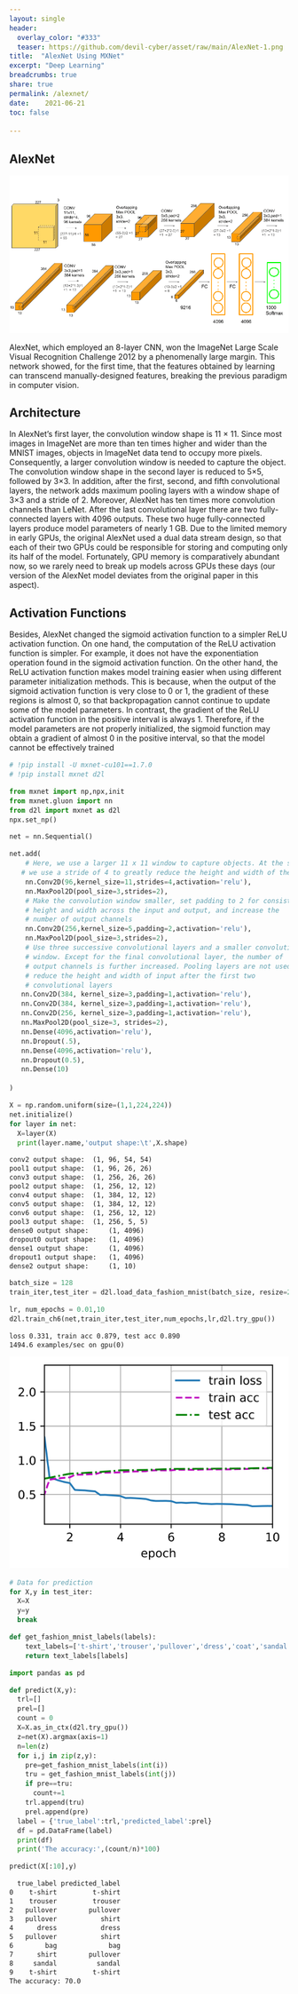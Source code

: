 ```yaml
---
layout: single
header:
  overlay_color: "#333"
  teaser: https://github.com/devil-cyber/asset/raw/main/AlexNet-1.png
title:  "AlexNet Using MXNet"
excerpt: "Deep Learning"
breadcrumbs: true
share: true
permalink: /alexnet/
date:    2021-06-21
toc: false

---
```


## AlexNet
![Alexnet](https://github.com/devil-cyber/asset/raw/main/AlexNet-1.png)

AlexNet, which employed an 8-layer CNN, won the ImageNet Large Scale Visual Recognition Challenge 2012 by a phenomenally large margin. This network showed, for the first time, that the
features obtained by learning can transcend manually-designed features, breaking the previous
paradigm in computer vision.

## Architecture
In AlexNetʼs first layer, the convolution window shape is 11 × 11. Since most images in ImageNet
are more than ten times higher and wider than the MNIST images, objects in ImageNet data tend
to occupy more pixels. Consequently, a larger convolution window is needed to capture the object.
The convolution window shape in the second layer is reduced to 5×5, followed by 3×3. In addition,
after the first, second, and fifth convolutional layers, the network adds maximum pooling layers
with a window shape of 3×3 and a stride of 2. Moreover, AlexNet has ten times more convolution
channels than LeNet.
After the last convolutional layer there are two fully-connected layers with 4096 outputs. These
two huge fully-connected layers produce model parameters of nearly 1 GB. Due to the limited
memory in early GPUs, the original AlexNet used a dual data stream design, so that each of their
two GPUs could be responsible for storing and computing only its half of the model. Fortunately,
GPU memory is comparatively abundant now, so we rarely need to break up models across GPUs
these days (our version of the AlexNet model deviates from the original paper in this aspect).

## Activation Functions
Besides, AlexNet changed the sigmoid activation function to a simpler ReLU activation function.
On one hand, the computation of the ReLU activation function is simpler. For example, it does
not have the exponentiation operation found in the sigmoid activation function. On the other
hand, the ReLU activation function makes model training easier when using different parameter
initialization methods. This is because, when the output of the sigmoid activation function is very
close to 0 or 1, the gradient of these regions is almost 0, so that backpropagation cannot continue
to update some of the model parameters. In contrast, the gradient of the ReLU activation function
in the positive interval is always 1. Therefore, if the model parameters are not properly initialized,
the sigmoid function may obtain a gradient of almost 0 in the positive interval, so that the model
cannot be effectively trained

```python
# !pip install -U mxnet-cu101==1.7.0
# !pip install mxnet d2l
```


```python
from mxnet import np,npx,init
from mxnet.gluon import nn
from d2l import mxnet as d2l
npx.set_np()
```


```python
net = nn.Sequential()
```


```python
net.add(
    # Here, we use a larger 11 x 11 window to capture objects. At the same time,
   # we use a stride of 4 to greatly reduce the height and width of the output.
    nn.Conv2D(96,kernel_size=11,strides=4,activation='relu'),
    nn.MaxPool2D(pool_size=3,strides=2),
    # Make the convolution window smaller, set padding to 2 for consistent
    # height and width across the input and output, and increase the
    # number of output channels
    nn.Conv2D(256,kernel_size=5,padding=2,activation='relu'),
    nn.MaxPool2D(pool_size=3,strides=2),
    # Use three successive convolutional layers and a smaller convolution
    # window. Except for the final convolutional layer, the number of
    # output channels is further increased. Pooling layers are not used to
    # reduce the height and width of input after the first two
    # convolutional layers
   nn.Conv2D(384, kernel_size=3,padding=1,activation='relu'),
   nn.Conv2D(384, kernel_size=3,padding=1,activation='relu'),
   nn.Conv2D(256, kernel_size=3,padding=1,activation='relu'),
   nn.MaxPool2D(pool_size=3, strides=2),
   nn.Dense(4096,activation='relu'),
   nn.Dropout(.5),
   nn.Dense(4096,activation='relu'),
   nn.Dropout(0.5),
   nn.Dense(10)

)
```


```python
X = np.random.uniform(size=(1,1,224,224))
net.initialize()
for layer in net:
  X=layer(X)
  print(layer.name,'output shape:\t',X.shape)
```

    conv2 output shape:	 (1, 96, 54, 54)
    pool1 output shape:	 (1, 96, 26, 26)
    conv3 output shape:	 (1, 256, 26, 26)
    pool2 output shape:	 (1, 256, 12, 12)
    conv4 output shape:	 (1, 384, 12, 12)
    conv5 output shape:	 (1, 384, 12, 12)
    conv6 output shape:	 (1, 256, 12, 12)
    pool3 output shape:	 (1, 256, 5, 5)
    dense0 output shape:	 (1, 4096)
    dropout0 output shape:	 (1, 4096)
    dense1 output shape:	 (1, 4096)
    dropout1 output shape:	 (1, 4096)
    dense2 output shape:	 (1, 10)



```python
batch_size = 128
train_iter,test_iter = d2l.load_data_fashion_mnist(batch_size, resize=224)
```



```python
lr, num_epochs = 0.01,10
d2l.train_ch6(net,train_iter,test_iter,num_epochs,lr,d2l.try_gpu())
```

    loss 0.331, train acc 0.879, test acc 0.890
    1494.6 examples/sec on gpu(0)



    
![svg](https://raw.githubusercontent.com/devil-cyber/asset/main/output_6_1.svg)
    



```python
# Data for prediction
for X,y in test_iter:
  X=X
  y=y
  break
```


```python
def get_fashion_mnist_labels(labels):
    text_labels=['t-shirt','trouser','pullover','dress','coat','sandal','shirt','sneaker','bag','ankle boot']
    return text_labels[labels]
```


```python
import pandas as pd
```


```python
def predict(X,y):
  trl=[]
  prel=[]
  count = 0
  X=X.as_in_ctx(d2l.try_gpu())
  z=net(X).argmax(axis=1)
  n=len(z)
  for i,j in zip(z,y):
    pre=get_fashion_mnist_labels(int(i))
    tru = get_fashion_mnist_labels(int(j))
    if pre==tru:
      count+=1
    trl.append(tru)
    prel.append(pre)
  label = {'true_label':trl,'predicted_label':prel}
  df = pd.DataFrame(label)
  print(df)
  print('The accuracy:',(count/n)*100)
```


```python
predict(X[:10],y)
```

      true_label predicted_label
    0    t-shirt         t-shirt
    1    trouser         trouser
    2   pullover        pullover
    3   pullover           shirt
    4      dress           dress
    5   pullover           shirt
    6        bag             bag
    7      shirt        pullover
    8     sandal          sandal
    9    t-shirt         t-shirt
    The accuracy: 70.0
